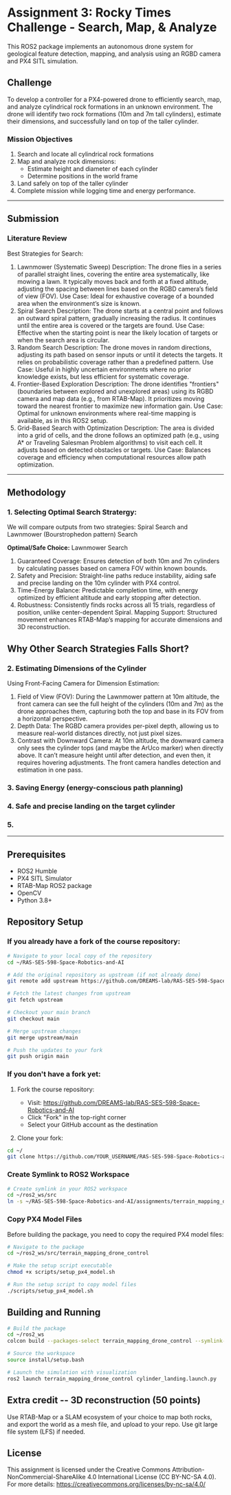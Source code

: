 # Assignment 3: Rocky Times Challenge - Search, Map, & Analyze

This ROS2 package implements an autonomous drone system for geological feature detection, mapping, and analysis using an RGBD camera and PX4 SITL simulation.

## Challenge 
To develop a controller for a PX4-powered drone to efficiently search, map, and analyze cylindrical rock formations in an unknown environment. The drone will identify two rock formations (10m and 7m tall cylinders), estimate their dimensions, and successfully land on top of the taller cylinder.

### Mission Objectives
1. Search and locate all cylindrical rock formations
2. Map and analyze rock dimensions:
   - Estimate height and diameter of each cylinder
   - Determine positions in the world frame
3. Land safely on top of the taller cylinder
4. Complete mission while logging time and energy performance.

---
## Submission

### Literature Review
Best Strategies for Search:
1. Lawnmower (Systematic Sweep)
Description: The drone flies in a series of parallel straight lines, covering the entire area systematically, like mowing a lawn. It typically moves back and forth at a fixed altitude, adjusting the spacing between lines based on the RGBD camera’s field of view (FOV).
Use Case: Ideal for exhaustive coverage of a bounded area when the environment’s size is known.
2. Spiral Search
Description: The drone starts at a central point and follows an outward spiral pattern, gradually increasing the radius. It continues until the entire area is covered or the targets are found.
Use Case: Effective when the starting point is near the likely location of targets or when the search area is circular.
3. Random Search
Description: The drone moves in random directions, adjusting its path based on sensor inputs or until it detects the targets. It relies on probabilistic coverage rather than a predefined pattern.
Use Case: Useful in highly uncertain environments where no prior knowledge exists, but less efficient for systematic coverage.
4. Frontier-Based Exploration
Description: The drone identifies "frontiers" (boundaries between explored and unexplored areas) using its RGBD camera and map data (e.g., from RTAB-Map). It prioritizes moving toward the nearest frontier to maximize new information gain.
Use Case: Optimal for unknown environments where real-time mapping is available, as in this ROS2 setup.
5. Grid-Based Search with Optimization
Description: The area is divided into a grid of cells, and the drone follows an optimized path (e.g., using A* or Traveling Salesman Problem algorithms) to visit each cell. It adjusts based on detected obstacles or targets.
Use Case: Balances coverage and efficiency when computational resources allow path optimization.

---
## Methodology

### 1. Selecting Optimal Search Stratergy:
We will compare outputs from two strategies: Spiral Search and Lawnmower (Bourstrophedon pattern) Search

**Optimal/Safe Choice:** Lawnmower Search

1. Guaranteed Coverage: Ensures detection of both 10m and 7m cylinders by calculating passes based on camera FOV within known bounds.
2. Safety and Precision: Straight-line paths reduce instability, aiding safe and precise landing on the 10m cylinder with PX4 control.
3. Time-Energy Balance: Predictable completion time, with energy optimized by efficient altitude and early stopping after detection.
4. Robustness: Consistently finds rocks across all 15 trials, regardless of position, unlike center-dependent Spiral.
Mapping Support: Structured movement enhances RTAB-Map’s mapping for accurate dimensions and 3D reconstruction.

**Why Other Search Strategies Falls Short?**
-


### 2. Estimating Dimensions of the Cylinder

Using Front-Facing Camera for Dimension Estimation:

1. Field of View (FOV): During the Lawnmower pattern at 10m altitude, the front camera can see the full height of the cylinders (10m and 7m) as the drone approaches them, capturing both the top and base in its FOV from a horizontal perspective.
2. Depth Data: The RGBD camera provides per-pixel depth, allowing us to measure real-world distances directly, not just pixel sizes.
3. Contrast with Downward Camera: At 10m altitude, the downward camera only sees the cylinder tops (and maybe the ArUco marker) when directly above. It can’t measure height until after detection, and even then, it requires hovering adjustments. The front camera handles detection and estimation in one pass.


### 3. Saving Energy (energy-conscious path planning)




### 4. Safe and precise landing on the target cylinder




### 5.










---
## Prerequisites

- ROS2 Humble
- PX4 SITL Simulator
- RTAB-Map ROS2 package
- OpenCV
- Python 3.8+

## Repository Setup

### If you already have a fork of the course repository:

```bash
# Navigate to your local copy of the repository
cd ~/RAS-SES-598-Space-Robotics-and-AI

# Add the original repository as upstream (if not already done)
git remote add upstream https://github.com/DREAMS-lab/RAS-SES-598-Space-Robotics-and-AI.git

# Fetch the latest changes from upstream
git fetch upstream

# Checkout your main branch
git checkout main

# Merge upstream changes
git merge upstream/main

# Push the updates to your fork
git push origin main
```

### If you don't have a fork yet:

1. Fork the course repository:
   - Visit: https://github.com/DREAMS-lab/RAS-SES-598-Space-Robotics-and-AI
   - Click "Fork" in the top-right corner
   - Select your GitHub account as the destination

2. Clone your fork:
```bash
cd ~/
git clone https://github.com/YOUR_USERNAME/RAS-SES-598-Space-Robotics-and-AI.git
```

### Create Symlink to ROS2 Workspace

```bash
# Create symlink in your ROS2 workspace
cd ~/ros2_ws/src
ln -s ~/RAS-SES-598-Space-Robotics-and-AI/assignments/terrain_mapping_drone_control .
```

### Copy PX4 Model Files

Before building the package, you need to copy the required PX4 model files:

```bash
# Navigate to the package
cd ~/ros2_ws/src/terrain_mapping_drone_control

# Make the setup script executable
chmod +x scripts/setup_px4_model.sh

# Run the setup script to copy model files
./scripts/setup_px4_model.sh
```

## Building and Running

```bash
# Build the package
cd ~/ros2_ws
colcon build --packages-select terrain_mapping_drone_control --symlink-install

# Source the workspace
source install/setup.bash

# Launch the simulation with visualization
ros2 launch terrain_mapping_drone_control cylinder_landing.launch.py

```
## Extra credit -- 3D reconstruction (50 points)
Use RTAB-Map or a SLAM ecosystem of your choice to map both rocks, and export the world as a mesh file, and upload to your repo. Use git large file system (LFS) if needed. 

## License

This assignment is licensed under the Creative Commons Attribution-NonCommercial-ShareAlike 4.0 International License (CC BY-NC-SA 4.0). 
For more details: https://creativecommons.org/licenses/by-nc-sa/4.0/
